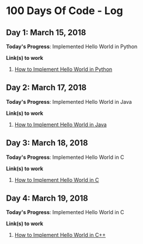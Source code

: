# 100 Days Of Code - Log

## Day 1: March 15, 2018

**Today's Progress**: Implemented Hello World in Python

**Link(s) to work**
1. [How to Implement Hello World in Python](https://therenegadecoder.com/code/python/how-to-implement-hello-world-in-python/)

## Day 2: March 17, 2018

**Today's Progress**: Implemented Hello World in Java

**Link(s) to work**
1. [How to Implement Hello World in Java](https://therenegadecoder.com/code/python/how-to-implement-hello-world-in-java/)

## Day 3: March 18, 2018

**Today's Progress**: Implemented Hello World in C

**Link(s) to work**
1. [How to Implement Hello World in C](https://therenegadecoder.com/code/python/how-to-implement-hello-world-in-c/)

## Day 4: March 19, 2018

**Today's Progress**: Implemented Hello World in C

**Link(s) to work**
1. [How to Implement Hello World in C++](https://therenegadecoder.com/code/python/how-to-implement-hello-world-in-c-plus-plus/)
